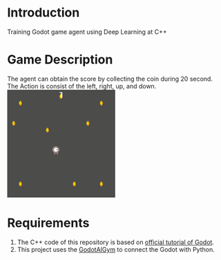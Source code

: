 # Introduction
Training Godot game agent using Deep Learning at C++

# Game Description
The agent can obtain the score by collecting the coin during 20 second. The Action is consist of the left, right, up, and down.
<img src="images/godot_cpp_example.gif " width="250">

# Requirements
1. The C++ code of this repository is based on [official tutorial of Godot](https://docs.godotengine.org/en/stable/getting_started/first_2d_game/index.html).
1. This project uses the [GodotAIGym](https://github.com/lupoglaz/GodotAIGym) to connect the Godot with Python. 
